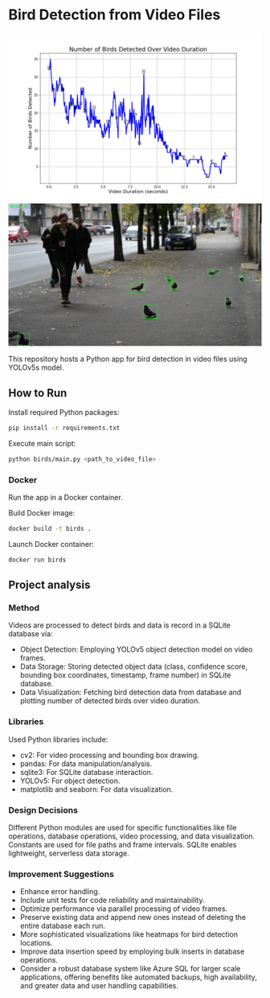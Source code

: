 # Bird Detection from Video Files

![Bird Detection from Video Files](data/output/num_birds_detected_vs_video_duration.png)
![Example Bird Detection](data/output/frames/frame_19_at_11887.jpg)

This repository hosts a Python app for bird detection in video files using YOLOv5s model.

## How to Run

Install required Python packages:

```bash
pip install -r requirements.txt
```

Execute main script:

```bash
python birds/main.py <path_to_video_file>
```

### Docker

Run the app in a Docker container.

Build Docker image:

```bash
docker build -t birds .
```

Launch Docker container:

```bash
docker run birds
```

## Project analysis

### Method

Videos are processed to detect birds and data is record in a SQLite database via:

- Object Detection: Employing YOLOv5 object detection model on video frames.
- Data Storage: Storing detected object data (class, confidence score, bounding box coordinates, timestamp, frame number) in SQLite database.
- Data Visualization: Fetching bird detection data from database and plotting number of detected birds over video duration.

### Libraries

Used Python libraries include:

- cv2: For video processing and bounding box drawing.
- pandas: For data manipulation/analysis.
- sqlite3: For SQLite database interaction.
- YOLOv5: For object detection.
- matplotlib and seaborn: For data visualization.

### Design Decisions

Different Python modules are used for specific functionalities like file operations, database operations, video processing, and data visualization. Constants are used for file paths and frame intervals. SQLite enables lightweight, serverless data storage.

### Improvement Suggestions

- Enhance error handling.
- Include unit tests for code reliability and maintainability.
- Optimize performance via parallel processing of video frames.
- Preserve existing data and append new ones instead of deleting the entire database each run.
- More sophisticated visualizations like heatmaps for bird detection locations.
- Improve data insertion speed by employing bulk inserts in database operations.
- Consider a robust database system like Azure SQL for larger scale applications, offering benefits like automated backups, high availability, and greater data and user handling capabilities.

